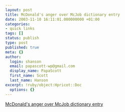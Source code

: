 ```yaml
---
layout: post
title: McDonald's anger over McJob dictionary entry
date: 2003-11-10 16:11:01.000000000 +01:00
categories:
- quick links
tags: []
status: publish
type: post
published: true
meta: {}
author:
  login: shanson
  email: papascott-wp@gmail.com
  display_name: PapaScott
  first_name: Scott
  last_name: Hanson
excerpt: !ruby/object:Hpricot::Doc
  options: {}
---
```

<p><a title="That's MISTER McJob to you, thank you very much..." href="http://news.bbc.co.uk/1/hi/world/americas/3255883.stm">McDonald's anger over McJob dictionary entry</a></p>
